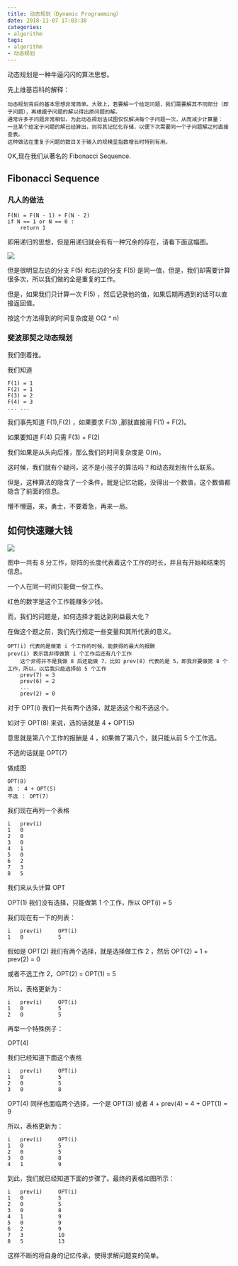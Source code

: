 ```yaml
---
title: 动态规划（Dynamic Programming）
date: 2018-11-07 17:03:30
categories:
- algorithm
tags:
- algorithm
- 动态规划
---
```

动态规划是一种牛逼闪闪的算法思想。

先上维基百科的解释：

	动态规划背后的基本思想非常简单。大致上，若要解一个给定问题，我们需要解其不同部分（即子问题），再根据子问题的解以得出原问题的解。
	通常许多子问题非常相似，为此动态规划法试图仅仅解决每个子问题一次，从而减少计算量：
	一旦某个给定子问题的解已经算出，则将其记忆化存储，以便下次需要同一个子问题解之时直接查表。
	这种做法在重复子问题的数目关于输入的规模呈指数增长时特别有用。

<!--more-->
OK,现在我们从著名的 Fibonacci Sequence.

## Fibonacci Sequence

### 凡人的做法

	F(N) = F(N - 1) + F(N - 2)
	if N == 1 or N == 0 :
		return 1

即用递归的思想，但是用递归就会有有一种冗余的存在，请看下面这幅图。

![](/images/algorithm/0_0.png)

但是很明显左边的分支 F(5) 和右边的分支 F(5) 是同一值，但是，我们却需要计算很多次，所以我们做的全是重复的工作。

但是，如果我们只计算一次 F(5) ，然后记录他的值，如果后期再遇到的话可以直接返回值。

按这个方法得到的时间复杂度是 O(2 ^ n)

### 斐波那契之动态规划

我们倒着推。

我们知道 

	F(1) = 1
	F(2) = 1
	F(3) = 2
	F(4) = 3
	... ...
	
我们事先知道 F(1),F(2) ，如果要求 F(3) ,那就直接用 F(1) + F(2)。

如果要知道 F(4) 只需 F(3) + F(2)

我们如果是从头向后推，那么我们的时间复杂度是 O(n)。

这时候，我们就有个疑问，这不是小孩子的算法吗？和动态规划有什么联系。

但是，这种算法的隐含了一个条件，就是记忆功能，没得出一个数值，这个数值都隐含了前面的信息。

懵不懵逼，来，勇士，不要着急，再来一局。

## 如何快速赚大钱

![](/images/algorithm/0_1.png)

图中一共有 8 分工作，矩阵的长度代表着这个工作的时长，并且有开始和结束的信息。

一个人在同一时间只能做一份工作。

红色的数字是这个工作能赚多少钱。

而，我们的问题是，如何选择才能达到利益最大化？

在做这个题之前，我们先行规定一些变量和其所代表的意义。

	OPT(i) 代表的是做第 i 个工作的时候，能获得的最大的报酬
	prev(i) 表示我非得做第 i 个工作后还有几个工作
		这个非得并不是我做 8 后还能做 7，比如 prev(8) 代表的是 5，即我非要做第 8 个工作，所以，以后我只能选择前 5 个工作
		prev(7) = 3
		prev(6) = 2
		...
		prev(2) = 0		

对于 OPT(i) 我们一共有两个选择，就是选这个和不选这个。

如对于 OPT(8) 来说，选的话就是 4 + OPT(5)

意思就是第八个工作的报酬是 4 ，如果做了第八个，就只能从前 5 个工作选。

不选的话就是 OPT(7)

做成图

	OPT(8)
	选 ： 4 + OPT(5)
	不选 ： OPT(7)
	
我们现在再列一个表格

	i   prev(i)
	1	0
	2	0
	3	0
	4	1
	5	0
	6	2
	7	3
	8	5
	
我们来从头计算 OPT

OPT(1) 我们没有选择，只能做第 1 个工作，所以 OPT(i) = 5

我们现在有一下的列表：

	i	prev(i)		OPT(i)
	1	0			5
	
假如是 OPT(2) 我们有两个选择，就是选择做工作 2 ，然后 OPT(2) = 1 + prev(2) = 0

或者不选工作 2，OPT(2) = OPT(1) = 5

所以，表格更新为：

	i	prev(i)		OPT(i)
	1	0			5
	2	0			5
	
再举一个特殊例子：

OPT(4)

我们已经知道下面这个表格

	i	prev(i)		OPT(i)
	1	0			5
	2	0			5
	3	0			8
	
OPT(4) 同样也面临两个选择，一个是 OPT(3) 或者 4 + prev(4) = 4 + OPT(1) = 9

所以，表格更新为：

	i	prev(i)		OPT(i)
	1	0			5
	2	0			5
	3	0			8
	4	1			9
	
到此，我们就已经知道下面的步骤了。最终的表格如图所示：

	i	prev(i)		OPT(i)
	1	0			5
	2	0			5
	3	0			8
	4	1			9
	5	0			9
	6	2			9
	7	3			10
	8	5			13
	
这样不断的将自身的记忆传承，使得求解问题变的简单。
 


